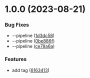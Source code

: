# 1.0.0 (2023-08-21)


### Bug Fixes

* --pipeline ([1d3dc58](https://github.com/MaximilianoReyes/cdk-example/commit/1d3dc58a2796d36c9a768739e821a914a9848a67))
* --pipeline ([0be886f](https://github.com/MaximilianoReyes/cdk-example/commit/0be886f6cde603498baecce92be929c6b6df29a2))
* --pipeline ([ce78a6a](https://github.com/MaximilianoReyes/cdk-example/commit/ce78a6a429fd10d7b77de6637928db23b5684771))


### Features

* add tag ([6163413](https://github.com/MaximilianoReyes/cdk-example/commit/61634130023964df51b7d9d27bd06b87aa50e0ab))
